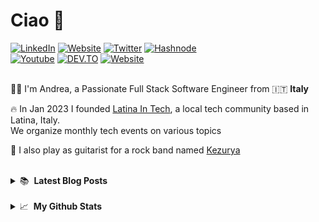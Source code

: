 # Ciao 👋
<div align="left">
 <a href="https://www.linkedin.com/in/andrea-coluzzi/" target="_blank"><img alt="LinkedIn" src="https://img.shields.io/badge/-Linkedin-%230077B5.svg?&style=for-the-badge&logo=linkedin&logoColor=white" /></a>
   <a href="https://www.coluzziandrea.com"
        target="_blank" lang="it-IT"><img src="https://img.shields.io/badge/PORTFOLIO-4caf50?style=for-the-badge&logo=googlechrome&logoColor=white" alt="Website" /></a>        
           <a href="https://twitter.com/andreacoluzzi94" target="_blank"><img alt="Twitter" src="https://img.shields.io/badge/-Twitter-1DA1F2.svg?&style=for-the-badge&logo=X&logoColor=white" /></a>
  <a href="https://hashnode.com/@coluzziandrea" target="_blank"><img alt="Hashnode" src="https://img.shields.io/badge/Hashnode-2962FF?style=for-the-badge&logo=hashnode&logoColor=white" /></a><br />
    <a href="https://www.youtube.com/channel/UCqEfMVtZJnwkIuoU6_RVfRw" target="_blank"><img alt="Youtube" src="https://img.shields.io/badge/-YouTube-FF0000.svg?&style=for-the-badge&logo=Youtube&logoColor=white" /></a>
     <a href="https://dev.to/coluzziandrea" target="_blank"><img alt="DEV.TO" src="https://img.shields.io/badge/DEV-000000?style=for-the-badge&logo=devdotto&logoColor=white" /></a>
     <a href="https://www.twitch.tv/andreacoluzzidev"
        target="_blank" lang="it-IT"><img src="https://img.shields.io/badge/twitch-990cfa?style=for-the-badge&logo=twitch&logoColor=white" alt="Website" /></a>
</div>
<br />
<p align="left">
      👩‍💻 I'm Andrea, a Passionate Full Stack Software Engineer from 🇮🇹 <b>Italy</b>
    </p>
    <p align="left">
    🔥 In Jan 2023 I founded <a href="https://latina-in-tech.github.io/" target="_blank">Latina In Tech</a>, a local tech community based in Latina, Italy. <br /> We organize monthly tech events on various topics
    </p>
 <p align="left">
    🎸 I also play as guitarist for a rock band named <a href="https://kezurya.github.io/" target="_blank">Kezurya</a>
    </p>
    <br />

<details>
  <summary>
📚 &nbsp;<b>Latest Blog Posts</b>
     </summary>

<!-- BLOG-POST-LIST:START -->
- `2024-06-11` | [Liberty Beats - Build a DAW in React](https://blog.coluzziandrea.com/react-daw)  
- `2024-04-13` | [Integrate Tone.js in a React application](https://blog.coluzziandrea.com/react-tonejs)  
- `2024-03-20` | [Drag and Drop feature in React](https://blog.coluzziandrea.com/react-drag-n-drop)  
- `2024-02-25` | [Building a Tech Community from Scratch](https://blog.coluzziandrea.com/building-a-tech-community-from-scratch)  
- `2023-11-25` | [I Taught GIT to High School Students](https://blog.coluzziandrea.com/git-00-linux-day)  

<!-- BLOG-POST-LIST:END -->

</details>
<br />

<details>
  <summary>
📈 &nbsp;<b>My Github Stats</b>

  </summary>

![Andrea Coluzzi's GitHub Stats](https://github-readme-stats.vercel.app/api?username=coluzziandrea&theme=dark)
</span>

[![Andrea Coluzzi](https://github-readme-stats.vercel.app/api/top-langs/?username=coluzziandrea&hide=html&layout=compact&theme=dark)](https://github.com/iuricode/)

</details>
<br />
